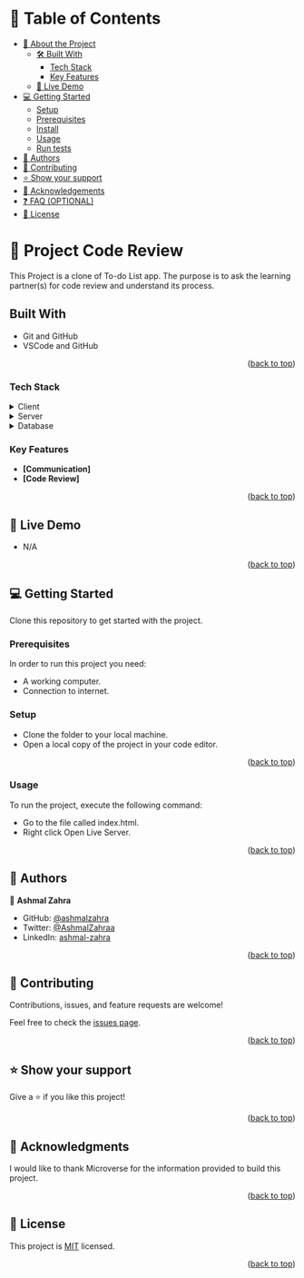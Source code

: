 <a name="readme-top"></a>

<!-- TABLE OF CONTENTS -->

# 📗 Table of Contents

- [📖 About the Project](#about-project)
  - [🛠 Built With](#built-with)
    - [Tech Stack](#tech-stack)
    - [Key Features](#key-features)
  - [🚀 Live Demo](#live-demo)
- [💻 Getting Started](#getting-started)
  - [Setup](#setup)
  - [Prerequisites](#prerequisites)
  - [Install](#install)
  - [Usage](#usage)
  - [Run tests](#run-tests)
- [👥 Authors](#authors)
- [🤝 Contributing](#contributing)
- [⭐️ Show your support](#support)
- [🙏 Acknowledgements](#acknowledgements)
- [❓ FAQ (OPTIONAL)](#faq)
- [📝 License](#license)

<!-- PROJECT DESCRIPTION -->

# 📖 Project Code Review

This Project is a clone of To-do List app. The purpose is to ask the learning partner(s) for code review and understand its process. 

## Built With

- Git and GitHub
- VSCode and GitHub

<p align="right">(<a href="#readme-top">back to top</a>)</p>


### Tech Stack <a name="tech-stack"></a>

<details>
  <summary>Client</summary>
  <ul>
    <li><a href="https://www.javascript.com/">JavaScript</a></li>
  </ul>
  <ul>
    <li><a href="https://html.com/">Html</a></li>
  </ul>
  <ul>
    <li><a href="hhttps://www.w3schools.com/css/">CSS</a></li>
  </ul>
</details>

<details>
  <summary>Server</summary>
  <ul>
    <li><a href="#">N/A</a></li>
  </ul>
</details>

<details>
<summary>Database</summary>
  <ul>
    <li><a href="https://developer.mozilla.org/en-US/docs/Web/API/Window/localStorage">LocalStorage</a></li>
  </ul>
</details>

<!-- Features -->

### Key Features

- **[Communication]**
- **[Code Review]**

<p align="right">(<a href="#readme-top">back to top</a>)</p>

<!-- LIVE DEMO -->

## 🚀 Live Demo <a name="live-demo"></a>

- N/A

<p align="right">(<a href="#readme-top">back to top</a>)</p>

<!-- GETTING STARTED -->

## 💻 Getting Started

Clone this repository to get started with the project.


### Prerequisites

In order to run this project you need:
- A working computer.
- Connection to internet.

### Setup

- Clone the folder to your local machine.
- Open a local copy of the project in your code editor.

<p align="right">(<a href="#readme-top">back to top</a>)</p>

### Usage

To run the project, execute the following command:
- Go to the file called index.html.
- Right click Open Live Server.

<p align="right">(<a href="#readme-top">back to top</a>)</p>


<!-- AUTHORS -->

## 👥 Authors

👤 **Ashmal Zahra**

- GitHub: [@ashmalzahra](https://github.com/ashmalzahra)
- Twitter: [@AshmalZahraa](https://twitter.com/AshmalZahraa)
- LinkedIn: [ashmal-zahra](https://www.linkedin.com/in/ashmal-zahra)

<p align="right">(<a href="#readme-top">back to top</a>)</p>

## 🤝 Contributing

Contributions, issues, and feature requests are welcome!

Feel free to check the [issues page](https://github.com/ashmalzahra/project-code-review/issues).

<p align="right">(<a href="#readme-top">back to top</a>)</p>

<!-- SUPPORT -->

## ⭐️ Show your support

Give a ⭐️ if you like this project!

<p align="right">(<a href="#readme-top">back to top</a>)</p>

<!-- ACKNOWLEDGEMENTS -->

## 🙏 Acknowledgments <a name="acknowledgements"></a>

I would like to thank Microverse for the information provided to build this project.

<p align="right">(<a href="#readme-top">back to top</a>)</p>

<!-- LICENSE -->

## 📝 License

This project is [MIT](./LICENSE) licensed.

<p align="right">(<a href="#readme-top">back to top</a>)</p>
